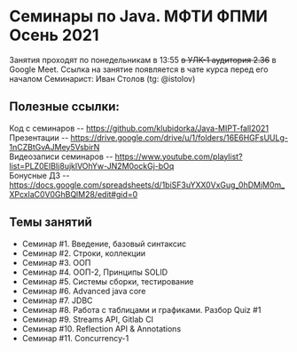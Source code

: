 # Семинары по Java. МФТИ ФПМИ Осень 2021
Занятия проходят по понедельникам в 13:55 ~~в УЛК-1 аудитория 2.36~~ в Google Meet. Ссылка на занятие появляется в чате курса перед его началом 
Семинарист: Иван Столов (tg: @istolov)  

## Полезные ссылки:    
Код с семинаров -- https://github.com/klubidorka/Java-MIPT-fall2021  
Презентации -- https://drive.google.com/drive/u/1/folders/16E6HGFsUULg-1nCZBtGvAJMey5VsbirN  
Видеозаписи семинаров -- https://www.youtube.com/playlist?list=PLZ0EIBIj8ujklVOhYw-JN2M0ockGj-bOq  
Бонусные ДЗ -- https://docs.google.com/spreadsheets/d/1biSF3uYXX0VxGug_0hDMjM0m_XPcxlaC0V0GhBQlM28/edit#gid=0
  
## Темы занятий
* Семинар #1. Введение, базовый синтаксис  
* Семинар #2. Строки, коллекции
* Семинар #3. ООП
* Семинар #4. ООП-2, Принципы SOLID 
* Семинар #5. Системы сборки, тестирование
* Семинар #6. Advanced java core
* Семинар #7. JDBC
* Семинар #8. Работа с таблицами и графиками. Разбор Quiz #1
* Семинар #9. Streams API, Gitlab CI
* Семинар #10. Reflection API & Annotations
* Семинар #11. Concurrency-1

